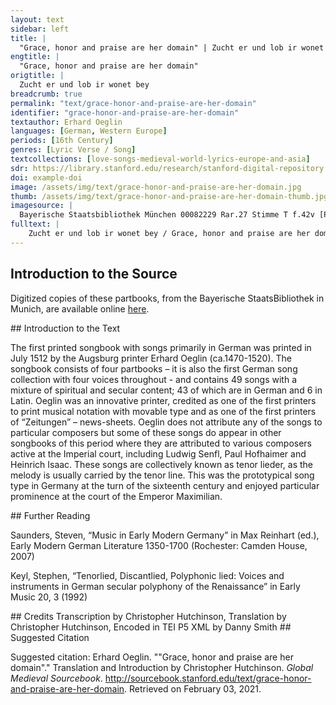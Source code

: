 ```yaml
---
layout: text
sidebar: left
title: |
  "Grace, honor and praise are her domain" | Zucht er und lob ir wonet bey
engtitle: |
  "Grace, honor and praise are her domain"
origtitle: |
  Zucht er und lob ir wonet bey
breadcrumb: true
permalink: "text/grace-honor-and-praise-are-her-domain"
identifier: "grace-honor-and-praise-are-her-domain"
textauthor: Erhard Oeglin
languages: [German, Western Europe]
periods: [16th Century]
genres: [Lyric Verse / Song]
textcollections: [love-songs-medieval-world-lyrics-europe-and-asia]
sdr: https://library.stanford.edu/research/stanford-digital-repository 
doi: example-doi 
image: /assets/img/text/grace-honor-and-praise-are-her-domain.jpg
thumb: /assets/img/text/grace-honor-and-praise-are-her-domain-thumb.jpg
imagesource: |
  Bayerische Staatsbibliothek München 00082229 Rar.27 Stimme T f.42v [Public Domain]
fulltext: |
    Zucht er und lob ir wonet bey / Grace, honor and praise are her domain; gantz frey on alle rey / To my free will, will no regret, bin ich verphlicht zw dienen ir / I am bound to serve her. Sy hat fürwar das feinst geperd / Truly, she has the finest bearing; beschwert und höchlich mert / sich hertzlich klag und sentlich gir / a heartful lament and yearning desire have afflicted me and grown immensely seyd ich nu waiß zůkünnftig nat / Since I found out there was trouble ahead, kayn rat / auff erd mich hellfen mag / no earthly counsel can help me. es ist am tag / The days is here; er hör mein klag / hear my lament die ich stätz trag / which I must always bear; thů gnad mein glück ee ich verzag. have mercy, oh, my fortune, before I abandon hope. Recht als ayn wild kayn vernunft hab / Just as a wild animal has no reason, gar ab / just as if mein schatz und hab durch schaydens gwalt verlassen wirt / I were bereaved of my treasure and wealth by the power of separation. dardurch mein kranks und schwyrigs heetz / Because of this, my sick and wounded heart fell, on scherrtz / unsäglich schmertz / in unspeakable anguish mit seüfftzen vil im ellendt fyrt / and with a groan, into misery, I kid you not! ich glaub kain frewd sey mir beschert / I don’t think I’ll be granted any joy, verkert / sich nicht mein schmertzlich wee / unless my anguished torment changes course; wie ichs nů dee / however I turn, gee oder stee / walk or stand, gleych wye der schnee / ich armer bůb im layd vergee. I, poor lad, will vanish with sorrow, just like the snow. Ich laß in reden was er will / I’ll let him say what he wants; in still / secretly mich trübt so vill / sein hertzlich layd mer dan ich klag / his heartfelt pain saddens me, more than I express: mir was vornye mein hertz so wunnd / My heart has never felt so wounded. die stund / ist mir wol kund / I’m well aware of what the bell tolls for; mein schwere peyn dye ich stätz trag / of the great pain which I must always endure. glück durch dein hillff not wurd gewend / behend / Fortune, with your help, trouble could be deftly averted, so ver er selber wult / insofar as he wants it. mein gross unschult / durch mein gedult / wenden in hult / hyllff schyr mein glück Help me, oh my fortune to turn, with my patience my great innocence into favor; thue was ich sult. to do what I ought to do. Schaffen nit vil ir süsse wort / Her sweet words don’t achieve much; zů hort und ser betort / ist in mir mein hertz můt und syn / my heart, spirit and mind are too hardened and have been played the fool; ir gunst tet sich offt verkeren / her favor often changed; eren / alpot meren / will ich ir pryß wo ich nur bin / her favor often changed; I will honor and keep praising her, wherever I am and wherever I go; und far dahyn ellendiklich / schayd ich / in disem jamerstall / I walk away miserably when I leave her in this vale of tears; anxiety brings misfortune. dy wellt ist hol / The world is hollow und untrew vol / and full of betrayal ich wayß nit wie ichs versten sol. I don’t know how I’m supposed to understand it. Thüe was ich wil so ist mein gunst / Whatever I do, my favor is in vain; umb sunst / dye grosse prünst / der trewen lieb myet mich schwerlich / the great ardor of faithful love torments me grievously; mir gschicht unrecht bey meinem aydt / I’m being wronged, I swear! mein zeyt / on alle freyt / I have to pass the time with no joy; vertreiben můß den lon hab ich / that’s my reward. mein allte trew bedenck gsell pass / Sweetheart, think hard about how faithful I have always been, und lass mich bleyben ewig dein / and let me remain yours forevermore; in güet erschein / come to me in good cheer, vertreib mein peyn / take away my pain und laß mich sein / and let me be bevolhen dyr erbarmb dich mein. bound to you: have mercy on me! Ja fraw dein red mein hertz vast yebt / Yes, my lady, your words move my heart deeply; nw liebt / und unmass tryebt / dein tugend groß mich armen brůder / now your virtue beguiles and [at the same time] saddens, me, poor brother that I am, without measure. du waist das ich an argen won / lieb hon / You know that I love you and trust you, dich hösten kron / und stätz bewar dein zucht und er / my dearest treasure, and always maintain your favor and grace: dan all mein frewd in ewr giet / For all my joy lies in your goodness. ich pitt / I ask verstet mich ewen recht / and understand me right: ich bin gantz schlecht / I'm being completely honest; darum an secht / so look at me, getrewen knecht / your faithful servant, und uns bayde nit weitter schwecht. and don’t weaken us both anymore. Nicht lass mich gen dir verhetzen / letzen / auch nit setzen / Don’t let me defy you or stand in your way, kan mich von dir kayns menschen list / no human deception can take me away from you. ach werden glück erbarmb dich mein / Oh, dear fortune, have mercy on me; vereyn solch schwere pein / alleviate this grievous pain durch deine gůt als frumb du bist / with your goodness, for you are gracious. o mein hertz aller liebster gsell / Oh, my heart’s dearest companion, ich stell / I place mein trost und hayl in dich / I place my comfort and salvation in your hands; ich mayns treylich \ mein lieb an sich \ bit hertziklich \ I mean it in good faith; I ask you from the bottom of my heart, see my devotion: deyn aygen bin glaub sicherlich. I am yours for sure, believe me. Ach gsell nit glaub ir trew sich an / Oh, my lad, don’t believe [the slanderer], ob schon / sein gwonlich lon / traurige lieb erzaygen thůt / see her faithfulness, in case sorrowful love should give its usual reward, rumb laß nit ab deyn gmůt hyn lenck / don’t give up, set your mind to it, bedenck / think about it, on not nicht krenck / dich selber han ayn gůten můt / don’t hurt yourself unnecessarily: Be in good cheer. der gleychen dw zart schöne fraw / Likewise, you, gentle, beautiful lady, an schaw / sein klag und schmertzlich peyn / see his sorrow and grievous pain. den hertz verzeyn / Lock your heart kein frömbden scheyn / nit lass darein / and don't let any strange pretence enter it. trew ist seltzam drumb hallt dich sein. Loyalty is rare: therefore, stay with him. 
---
```

## Introduction to the Source 
<p>Digitized copies of these partbooks, from the Bayerische StaatsBibliothek in Munich, are available online <a href="https://stimmbuecher.digitale-sammlungen.de//view?id=bsb00082229">here</a>.</p>
## Introduction to the Text 
<p>The first printed songbook with songs primarily in German was printed in July 1512 by the Augsburg printer Erhard Oeglin (ca.1470-1520). The songbook consists of four partbooks – it is also the first German song collection with four voices throughout - and contains 49 songs with a mixture of spiritual and secular content; 43 of which are in German and 6 in Latin. Oeglin was an innovative printer, credited as one of the first printers to print musical notation with movable type and as one of the first printers of “Zeitungen” – news-sheets. Oeglin does not attribute any of the songs to particular composers but some of these songs do appear in other songbooks of this period where they are attributed to various composers active at the Imperial court, including Ludwig Senfl, Paul Hofhaimer and Heinrich Isaac. These songs are collectively known as tenor lieder, as the melody is usually carried by the tenor line. This was the prototypical song type in Germany at the turn of the sixteenth century and enjoyed particular prominence at the court of the Emperor Maximilian.</p>
## Further Reading 
<p>Saunders, Steven, “Music in Early Modern Germany” in Max Reinhart (ed.), Early Modern German Literature 1350-1700 (Rochester: Camden House, 2007)</p> <p>Keyl, Stephen, “Tenorlied, Discantlied, Polyphonic lied: Voices and instruments in German secular polyphony of the Renaissance” in Early Music 20, 3 (1992)</p>
## Credits
Transcription by Christopher Hutchinson, 
Translation by Christopher Hutchinson, 
Encoded in TEI P5 XML by Danny Smith
## Suggested Citation
<p>Suggested citation: Erhard Oeglin.  ""Grace, honor and praise are her domain"." Translation and Introduction by Christopher Hutchinson. <em>Global Medieval Sourcebook</em>. <a href="http://sourcebook.stanford.edu/text/grace-honor-and-praise-are-her-domain">http://sourcebook.stanford.edu/text/grace-honor-and-praise-are-her-domain</a>. Retrieved on February 03, 2021.</p>